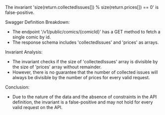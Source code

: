 The invariant 'size(return.collectedIssues[]) % size(return.prices[]) == 0' is false-positive.

Swagger Definition Breakdown:
- The endpoint '/v1/public/comics/{comicId}' has a GET method to fetch a single comic by id.
- The response schema includes 'collectedIssues' and 'prices' as arrays.

Invariant Analysis:
- The invariant checks if the size of 'collectedIssues' array is divisible by the size of 'prices' array without remainder.
- However, there is no guarantee that the number of collected issues will always be divisible by the number of prices for every valid request.

Conclusion:
- Due to the nature of the data and the absence of constraints in the API definition, the invariant is a false-positive and may not hold for every valid request on the API.
